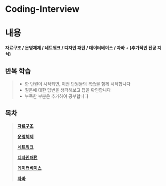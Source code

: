 # Coding-Interview
# 내용   
__자료구조 / 운영체제 / 네트워크 / 디자인 패턴 / 데이터베이스 / 자바 + (추가적인 전공 지식)__       
##  __반복 학습__   
> * 한 단원이 시작되면, 이전 단원들의 복습을 함께 시작합니다   
> * 질문에 대한 답변을 생각해보고 답을 확인합니다     
> * 부족한 부분은 추가하여 공부합니다     

## 목차
      
> __[자료구조](https://github.com/jhmin-kk99/Coding-Interview/blob/main/DataStructure.md)__    
>   
> __[운영체제](https://github.com/jhmin-kk99/Coding-Interview/blob/main/OS.md)__       
>
> __[네트워크](https://github.com/jhmin-kk99/Coding-Interview/blob/main/Network.md)__       
>
> __[디자인패턴](https://github.com/jhmin-kk99/Coding-Interview/blob/main/DesignPattern.md)__         
> 
> __[데이터베이스](https://github.com/jhmin-kk99/Coding-Interview/blob/main/DataBase.md)__        
>   
> __[자바](https://github.com/jhmin-kk99/Coding-Interview/blob/main/BackEnd.md)__   



